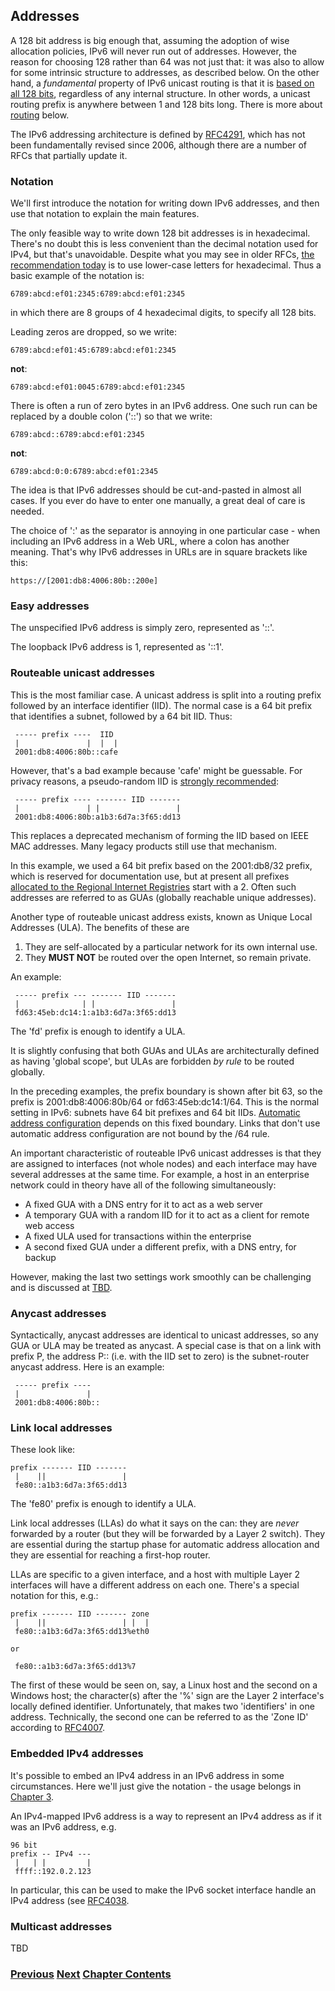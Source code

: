 ## Addresses

A 128 bit address is big enough that, assuming the adoption of wise allocation policies, IPv6 will never run out of addresses. However, the reason for choosing 128 rather than 64 was not just that: it was also to allow for some intrinsic structure to addresses, as described below. On the other hand, a *fundamental* property of IPv6 unicast routing is that it is [based on all 128 bits](http://www.rfc-editor.org/info/bcp198), regardless of any internal structure. In other words, a unicast routing prefix is anywhere between 1 and 128 bits long. There is more about [routing](Routing.md) below.

The IPv6 addressing architecture is defined by [RFC4291](http://www.rfc-editor.org/info/rfc4291), which has not been fundamentally revised since 2006, although there are a number of RFCs that partially update it. 

### Notation

We'll first introduce the notation for writing down IPv6 addresses, and then use that notation to explain the main features.

The only feasible way to write down 128 bit addresses is in hexadecimal. There's no doubt this is less convenient than the decimal notation used for IPv4, but that's unavoidable. Despite what you may see in older RFCs, [the recommendation today](https://www.rfc-editor.org/info/rfc5952) is to use lower-case letters for hexadecimal. Thus a basic example of the notation is:

~~~
6789:abcd:ef01:2345:6789:abcd:ef01:2345
~~~

in which there are 8 groups of 4 hexadecimal digits, to specify all 128 bits.

Leading zeros are dropped, so we write:
~~~
6789:abcd:ef01:45:6789:abcd:ef01:2345
~~~

**not**:

~~~
6789:abcd:ef01:0045:6789:abcd:ef01:2345
~~~

There is often a run of zero bytes in an IPv6 address. One such run can be replaced by a double colon ('::') so that we write:

~~~
6789:abcd::6789:abcd:ef01:2345
~~~

**not**:

~~~
6789:abcd:0:0:6789:abcd:ef01:2345
~~~

The idea is that IPv6 addresses should be cut-and-pasted in almost all cases. If you ever do have to enter one manually, a great deal of care is needed.

The choice of ':' as the separator is annoying in one particular case - when including an IPv6 address in a Web URL, where a colon has another meaning. That's why IPv6 addresses in URLs are in square brackets like this:

~~~
https://[2001:db8:4006:80b::200e]
~~~

### Easy addresses

The unspecified IPv6 address is simply zero, represented as '::'.

The loopback IPv6 address is 1, represented as '::1'.

### Routeable unicast addresses

This is the most familiar case. A unicast address is split into a routing prefix followed by an interface identifier (IID). The normal case is a 64 bit prefix that identifies a subnet, followed by a 64 bit IID. Thus:

~~~
 ----- prefix ----  IID
 |               |  |  |
 2001:db8:4006:80b::cafe
~~~

However, that's a bad example because 'cafe' might be guessable. For privacy reasons, a pseudo-random IID is [strongly recommended](https://www.rfc-editor.org/info/rfc8064):

~~~
 ----- prefix ---- ------- IID -------
 |               | |                 |
 2001:db8:4006:80b:a1b3:6d7a:3f65:dd13
~~~

This replaces a deprecated mechanism of forming the IID based on IEEE MAC addresses. Many legacy products still use that mechanism.

In this example, we used a 64 bit prefix based on the 2001:db8/32 prefix, which is reserved for documentation use, but at present all prefixes [allocated to the Regional Internet Registries](https://www.iana.org/assignments/ipv6-unicast-address-assignments/ipv6-unicast-address-assignments.xhtml) start with a 2. Often such addresses are referred to as GUAs (globally reachable unique addresses).

Another type of routeable unicast address exists, known as Unique Local Addresses (ULA). The benefits of these are

1. They are self-allocated by a particular network for its own internal use.
2. They **MUST NOT** be routed over the open Internet, so remain private.

An example:

~~~
 ----- prefix --- ------- IID -------
 |              | |                 |
 fd63:45eb:dc14:1:a1b3:6d7a:3f65:dd13
~~~

The 'fd' prefix is enough to identify a ULA.

It is slightly confusing that both GUAs and ULAs are architecturally defined as having 'global scope', but ULAs are forbidden *by rule* to be routed globally.

In the preceding examples, the prefix boundary is shown after bit 63, so the prefix is 2001:db8:4006:80b/64 or fd63:45eb:dc14:1/64. This is the normal setting in IPv6:
subnets have 64 bit prefixes and 64 bit IIDs. [Automatic address configuration](Auto-configuration.md) depends on this fixed boundary. Links that don't use automatic address configuration are not bound by the /64 rule.

An important characteristic of routeable IPv6 unicast addresses is that they are assigned to interfaces (not whole nodes) and each interface may have several addresses at the same time. For example, a host in an enterprise network could in theory
have all of the following simultaneously:

 - A fixed GUA with a DNS entry for it to act as a web server
 - A temporary GUA with a random IID for it to act as a client for remote web access
 - A fixed ULA used for transactions within the enterprise
 - A second fixed GUA under a different prefix, with a DNS entry, for backup

However, making the last two settings work smoothly can be challenging and is discussed at [TBD](tbd).

### Anycast addresses

Syntactically, anycast addresses are identical to unicast addresses, so any GUA or ULA may be treated as anycast. A special case is that on a link with prefix P, the address P:: (i.e. with the IID set to zero) is the subnet-router anycast address. Here is an example:

~~~
 ----- prefix ----
 |               |
 2001:db8:4006:80b::
~~~



### Link local addresses

These look like:

~~~
prefix ------- IID -------
 |    ||                 |
 fe80::a1b3:6d7a:3f65:dd13
~~~

The 'fe80' prefix is enough to identify a ULA.

Link local addresses (LLAs) do what it says on the can: they are *never* forwarded by a router (but they will be forwarded by a Layer 2 switch). They are essential during the startup phase for automatic address allocation and they are essential for reaching a first-hop router.

LLAs are specific to a given interface, and a host with multiple Layer 2 interfaces will have a different address on each one. There's a special notation for this, e.g.:

~~~
prefix ------- IID ------- zone
 |    ||                 | |  |
 fe80::a1b3:6d7a:3f65:dd13%eth0

or

 fe80::a1b3:6d7a:3f65:dd13%7
~~~

The first of these would be seen on, say, a Linux host and the second on a Windows host; the character(s) after the '%' sign are the Layer 2 interface's locally defined identifier. Unfortunately, that makes two 'identifiers' in one address. Technically, the second one can be referred to as the 'Zone ID' according to [RFC4007](https://www.rfc-editor.org/info/rfc4007).

### Embedded IPv4 addresses

It's possible to embed an IPv4 address in an IPv6 address in some circumstances. Here we'll just give the notation - the usage belongs in [Chapter 3](https://github.com/becarpenter/book6/tree/main/3.%20Coexistence%20with%20legacy%20IPv4).

An IPv4-mapped IPv6 address is a way to represent an IPv4 address as if it was
an IPv6 address, e.g.

~~~
96 bit
prefix -- IPv4 ---
 |   | |         |
 ffff::192.0.2.123
~~~

In particular, this can be used to make the IPv6 socket interface handle
an IPv4 address (see [RFC4038](https://www.rfc-editor.org/info/rfc4038).



### Multicast addresses

TBD


### [<ins>Previous</ins>](Packet%20Format.md) [<ins>Next</ins>](Layer%202%20functions.md) [<ins>Chapter Contents</ins>](2.%20IPv6%20Basic%20Technology.md)

